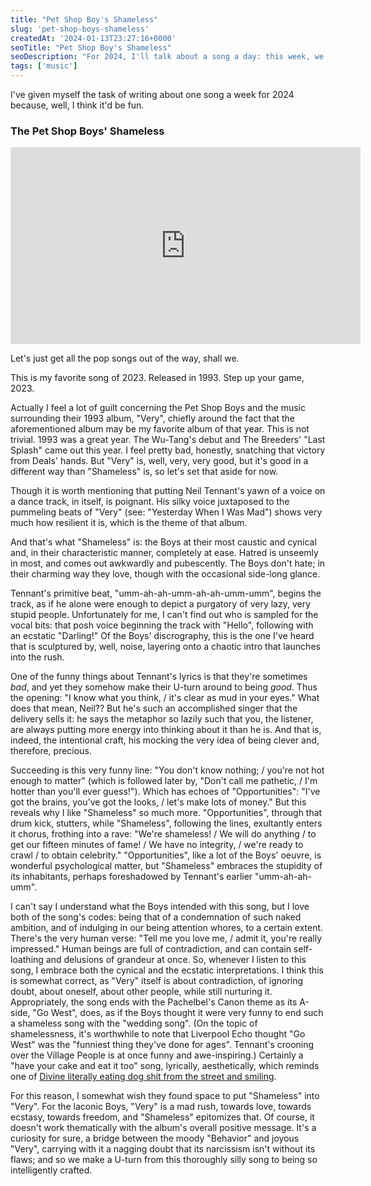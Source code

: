 ```yaml
---
title: "Pet Shop Boy's Shameless"
slug: 'pet-shop-boys-shameless'
createdAt: '2024-01-13T23:27:16+0000'
seoTitle: "Pet Shop Boy's Shameless"
seoDescription: "For 2024, I'll talk about a song a day: this week, we'll talk about the Pet Shop Boy's 1993 song, Shameless."
tags: ['music']
---
```


I've given myself the task of writing about one song a week for 2024 because, well, I think it'd be fun.

### The Pet Shop Boys' Shameless

<iframe width="560" height="315" src="https://www.youtube.com/embed/IG5oi1FGf_I?si=QklqD3DliYU7Trh9" title="YouTube video player" frameborder="0" allow="accelerometer; autoplay; clipboard-write; encrypted-media; gyroscope; picture-in-picture; web-share" allowfullscreen></iframe>

Let's just get all the pop songs out of the way, shall we.

This is my favorite song of 2023. Released in 1993. Step up your game, 2023.

Actually I feel a lot of guilt concerning the Pet Shop Boys and the music surrounding their 1993 album, "Very", chiefly around the fact that the aforementioned album may be my favorite album of that year. This is not trivial. 1993 was a great year. The Wu-Tang's debut and The Breeders' "Last Splash" came out this year. I feel pretty bad, honestly, snatching that victory from Deals' hands. But "Very" is, well, very, very good, but it's good in a different way than "Shameless" is, so let's set that aside for now.

Though it is worth mentioning that putting Neil Tennant's yawn of a voice on a dance track, in itself, is poignant. His silky voice juxtaposed to the pummeling beats of "Very" (see: "Yesterday When I Was Mad") shows very much how resilient it is, which is the theme of that album.

And that's what "Shameless" is: the Boys at their most caustic and cynical and, in their characteristic manner, completely at ease. Hatred is unseemly in most, and comes out awkwardly and pubescently. The Boys don't hate; in their charming way they love, though with the occasional side-long glance.

Tennant's primitive beat, "umm-ah-ah-umm-ah-ah-umm-umm", begins the track, as if he alone were enough to depict a purgatory of very lazy, very stupid people. Unfortunately for me, I can't find out who is sampled for the vocal bits: that posh voice beginning the track with "Hello", following with an ecstatic "Darling!" Of the Boys' discrography, this is the one I've heard that is sculptured by, well, noise, layering onto a chaotic intro that launches into the rush.

One of the funny things about Tennant's lyrics is that they're sometimes _bad_, and yet they somehow make their U-turn around to being _good_. Thus the opening: "I know what you think, / it's clear as mud in your eyes." What does that mean, Neil?? But he's such an accomplished singer that the delivery sells it: he says the metaphor so lazily such that you, the listener, are always putting more energy into thinking about it than he is. And that is, indeed, the intentional craft, his mocking the very idea of being clever and, therefore, precious.

Succeeding is this very funny line: "You don't know nothing; / you're not hot enough to matter" (which is followed later by, "Don't call me pathetic, / I'm hotter than you'll ever guess!"). Which has echoes of "Opportunities": "I've got the brains, you've got the looks, / let's make lots of money." But this reveals why I like "Shameless" so much more. "Opportunities", through that drum kick, stutters, while "Shameless", following the lines, exultantly enters it chorus, frothing into a rave: "We're shameless! / We will do anything / to get our fifteen minutes of fame! / We have no integrity, / we're ready to crawl / to obtain celebrity." "Opportunities", like a lot of the Boys' oeuvre, is wonderful psychological matter, but "Shameless" embraces the stupidity of its inhabitants, perhaps foreshadowed by Tennant's earlier "umm-ah-ah-umm".

I can't say I understand what the Boys intended with this song, but I love both of the song's codes: being that of a condemnation of such naked ambition, and of indulging in our being attention whores, to a certain extent. There's the very human verse: "Tell me you love me, / admit it, you're really impressed." Human beings are full of contradiction, and can contain self-loathing and delusions of grandeur at once. So, whenever I listen to this song, I embrace both the cynical and the ecstatic interpretations. I think this is somewhat correct, as "Very" itself is about contradiction, of ignoring doubt, about oneself, about other people, while still nurturing it. Appropriately, the song ends with the Pachelbel's Canon theme as its A-side, "Go West", does, as if the Boys thought it were very funny to end such a shameless song with the "wedding song". (On the topic of shamelessness, it's worthwhile to note that Liverpool Echo thought "Go West" was the "funniest thing they've done for ages". Tennant's crooning over the Village People is at once funny and awe-inspiring.) Certainly a "have your cake and eat it too" song, lyrically, aesthetically, which reminds one of [Divine literally eating dog shit from the street and smiling](https://www.youtube.com/watch?v=qpFiGfvT0w8).

For this reason, I somewhat wish they found space to put "Shameless" into "Very". For the laconic Boys, "Very" is a mad rush, towards love, towards ecstasy, towards freedom, and "Shameless" epitomizes that. Of course, it doesn't work thematically with the album's overall positive message. It's a curiosity for sure, a bridge between the moody "Behavior" and joyous "Very", carrying with it a nagging doubt that its narcissism isn't without its flaws; and so we make a U-turn from this thoroughly silly song to being so intelligently crafted.
